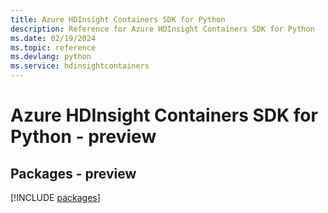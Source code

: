 ```yaml
---
title: Azure HDInsight Containers SDK for Python
description: Reference for Azure HDInsight Containers SDK for Python
ms.date: 02/19/2024
ms.topic: reference
ms.devlang: python
ms.service: hdinsightcontainers
---
```

# Azure HDInsight Containers SDK for Python - preview
## Packages - preview
[!INCLUDE [packages](hdinsight-containers-index.md)]